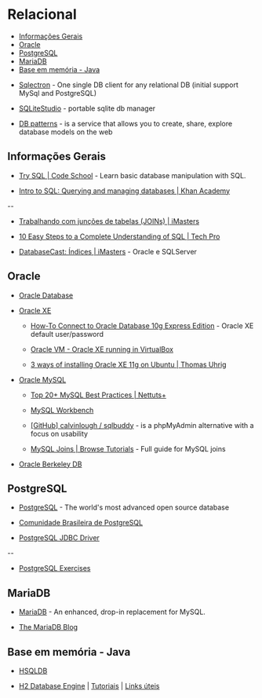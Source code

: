 # Relacional

<!-- toc -->
* [Informações Gerais](#informações-gerais)
* [Oracle](#oracle)
* [PostgreSQL](#postgresql)
* [MariaDB](#mariadb)
* [Base em memória - Java](#base-em-memória-java)

<!-- toc stop -->


* [Sqlectron](https://sqlectron.github.io/) - One single DB client for any relational DB (initial support MySql and PostgreSQL)

* [SQLiteStudio](http://sqlitestudio.pl/) - portable sqlite db manager

* [DB patterns](http://dbpatterns.com/) - is a service that allows you to create, share, explore database models on the web


## Informações Gerais

* [Try SQL | Code School](http://campus.codeschool.com/courses/try-sql) - Learn basic database manipulation with SQL.

* [Intro to SQL: Querying and managing databases | Khan Academy](https://www.khanacademy.org/computing/computer-programming/sql)

--

* [Trabalhando com junções de tabelas (JOINs) | iMasters](http://imasters.com.br/banco-de-dados/trabalhando-com-juncoes-de-tabelas-joins/)

* [10 Easy Steps to a Complete Understanding of SQL | Tech Pro](http://tech.pro/tutorial/1555/10-easy-steps-to-a-complete-understanding-of-sql?utm_source=newsletter22&utm_medium=email)

* [DatabaseCast: Índices | iMasters](http://imasters.com.br/banco-de-dados/sql-server/databasecast-indices/) - Oracle e SQLServer


## Oracle

* [Oracle Database](http://www.oracle.com/us/products/database/overview/index.html)

* [Oracle XE](http://www.oracle.com/technetwork/products/express-edition/overview/index.html)

  * [How-To Connect to Oracle Database 10g Express Edition](http://www.oracle.com/technetwork/developer-tools/sql-developer/howto-connect-xe-095131.html) - Oracle XE default user/password

  * [Oracle VM - Oracle XE running in VirtualBox](https://tech.lds.org/wiki/Oracle_VM)

  * [3 ways of installing Oracle XE 11g on Ubuntu | Thomas Uhrig](http://tuhrig.de/3-ways-of-installing-oracle-xe-11g-on-ubuntu/)

* [Oracle MySQL](http://www.oracle.com/us/products/mysql/overview/index.html)

  * [Top 20+ MySQL Best Practices | Nettuts+](http://net.tutsplus.com/tutorials/other/top-20-mysql-best-practices/)

  * [MySQL Workbench](https://www.mysql.com/products/workbench/)

  * [[GitHub] calvinlough / sqlbuddy](https://github.com/calvinlough/sqlbuddy) - is a phpMyAdmin alternative with a focus on usability

  * [MySQL Joins | Browse Tutorials](http://browse-tutorials.com/tutorial/mysql-joins) - Full guide for MySQL joins

* [Oracle Berkeley DB](http://www.oracle.com/us/products/database/berkeley-db/overview/index.htm)


## PostgreSQL

* [PostgreSQL](http://www.postgresql.org/) - The world's most advanced open source database

* [Comunidade Brasileira de PostgreSQL](http://www.postgresql.org.br/)

* [PostgreSQL JDBC Driver](http://jdbc.postgresql.org/)

--

* [PostgreSQL Exercises](http://pgexercises.com/)


## MariaDB

* [MariaDB](https://mariadb.org/) - An enhanced, drop-in replacement for MySQL.

* [The MariaDB Blog](http://blog.mariadb.org/)


## Base em memória - Java

* [HSQLDB](http://hsqldb.org/)

* [H2 Database Engine](http://www.h2database.com/) | [Tutoriais](http://www.h2database.com/html/tutorial.html) | [Links úteis](http://h2database.com/html/links.html)
